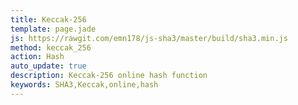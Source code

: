 ```yaml
---
title: Keccak-256
template: page.jade
js: https://rawgit.com/emn178/js-sha3/master/build/sha3.min.js
method: keccak_256
action: Hash
auto_update: true
description: Keccak-256 online hash function
keywords: SHA3,Keccak,online,hash
---
```

